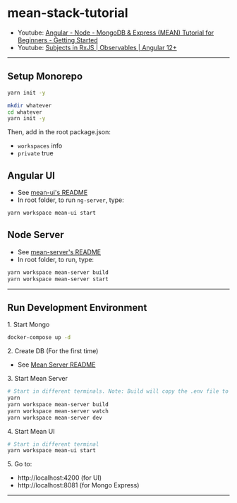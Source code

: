 # mean-stack-tutorial

- Youtube: [Angular - Node - MongoDB & Express (MEAN) Tutorial for Beginners - Getting Started](https://youtu.be/1tRLveSyNz8)
- Youtube: [Subjects in RxJS | Observables | Angular 12+](https://youtu.be/CKyMb3kXN_A)

---

## Setup Monorepo

```bash
yarn init -y

mkdir whatever
cd whatever
yarn init -y
```

Then, add in the root package.json:
- `workspaces` info
- `private` true

## Angular UI

- See [mean-ui\'s README](mean-ui/README.md)
- In root folder, to run `ng-server`, type:

```bash
yarn workspace mean-ui start
```

## Node Server

- See [mean-server\'s README](mean-server/README.md)
- In root folder, to run, type:

```bash
yarn workspace mean-server build
yarn workspace mean-server start
```

---

## Run Development Environment

1\. Start Mongo

```bash
docker-compose up -d
```

2\. Create DB (For the first time)

- See [Mean Server README](./mean-server/README.md)

3\. Start Mean Server

```bash
# Start in different terminals. Note: Build will copy the .env file to the dist directory
yarn
yarn workspace mean-server build
yarn workspace mean-server watch
yarn workspace mean-server dev
```
4\. Start Mean UI

```bash
# Start in different terminal
yarn workspace mean-ui start
```

5\. Go to:
- http://localhost:4200 (for UI)
- http://localhost:8081 (for Mongo Express)
---